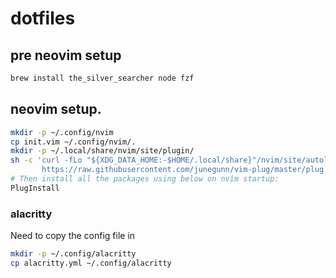 # dotfiles

## pre neovim setup
```bash
brew install the_silver_searcher node fzf
```
## neovim setup.
```bash
mkdir -p ~/.config/nvim
cp init.vim ~/.config/nvim/.
mkdir -p ~/.local/share/nvim/site/plugin/
sh -c 'curl -fLo "${XDG_DATA_HOME:-$HOME/.local/share}"/nvim/site/autoload/plug.vim --create-dirs \
       https://raw.githubusercontent.com/junegunn/vim-plug/master/plug.vim'
# Then install all the packages using below on nvim startup:
PlugInstall
```

### alacritty
Need to copy the config file in
```bash
mkdir -p ~/.config/alacritty
cp alacritty.yml ~/.config/alacritty
```
